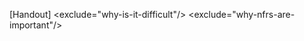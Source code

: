 [Handout]
<include src="Requirements.md" styles="printable">
  <exclude="why-is-it-difficult"/>
  <exclude="why-nfrs-are-important"/>
</include>
